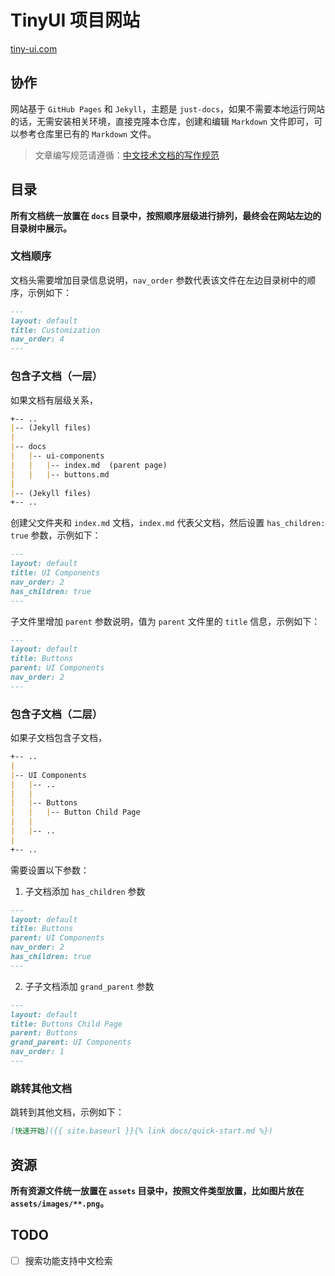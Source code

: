 # TinyUI 项目网站
[tiny-ui.com](https://tiny-ui.com)

## 协作
网站基于 `GitHub Pages` 和 `Jekyll`，主题是 `just-docs`，如果不需要本地运行网站的话，无需安装相关环境，直接克隆本仓库，创建和编辑 `Markdown` 文件即可，可以参考仓库里已有的 `Markdown` 文件。

> 文章编写规范请遵循：[中文技术文档的写作规范](https://github.com/ruanyf/document-style-guide)

## 目录
**所有文档统一放置在 `docs` 目录中，按照顺序层级进行排列，最终会在网站左边的目录树中展示。**

### 文档顺序
文档头需要增加目录信息说明，`nav_order` 参数代表该文件在左边目录树中的顺序，示例如下：
```markdown
---
layout: default
title: Customization
nav_order: 4
---
```

### 包含子文档（一层）
如果文档有层级关系，
```markdown
+-- ..
|-- (Jekyll files)
|
|-- docs
|   |-- ui-components
|   |   |-- index.md  (parent page)
|   |   |-- buttons.md
|
|-- (Jekyll files)
+-- ..
```

创建父文件夹和 `index.md` 文档，`index.md` 代表父文档，然后设置 `has_children: true` 参数，示例如下：
```markdown
---
layout: default
title: UI Components
nav_order: 2
has_children: true
---

```

子文件里增加 `parent` 参数说明，值为 `parent` 文件里的 `title` 信息，示例如下：
```markdown
---
layout: default
title: Buttons
parent: UI Components
nav_order: 2
---
```

### 包含子文档（二层）
如果子文档包含子文档，
```markdown
+-- ..
|
|-- UI Components
|   |-- ..
|   |
|   |-- Buttons
|   |   |-- Button Child Page
|   |
|   |-- ..
|
+-- ..
```
需要设置以下参数：
1. 子文档添加 `has_children` 参数
```markdown
---
layout: default
title: Buttons
parent: UI Components
nav_order: 2
has_children: true
---

```
2. 子子文档添加 `grand_parent` 参数
```markdown
---
layout: default
title: Buttons Child Page
parent: Buttons
grand_parent: UI Components
nav_order: 1
---
```

### 跳转其他文档
跳转到其他文档，示例如下：
```markdown
[快速开始]({{ site.baseurl }}{% link docs/quick-start.md %})
```

## 资源
**所有资源文件统一放置在 `assets` 目录中，按照文件类型放置，比如图片放在 `assets/images/**.png`。**

## TODO
- [ ] 搜索功能支持中文检索
